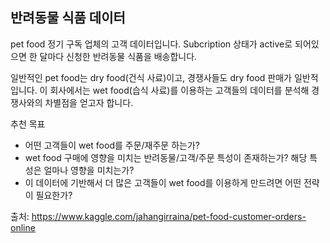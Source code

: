 ## **반려동물 식품 데이터**

pet food 정기 구독 업체의 고객 데이터입니다. Subcription 상태가 active로 되어있으면 한 달마다 신청한 반려동물 식품을 배송합니다. 

일반적인 pet food는 dry food(건식 사료)이고, 경쟁사들도 dry food 판매가 일반적입니다. 이 회사에서는 wet food(습식 사료)를 이용하는 고객들의 데이터를 분석해 경쟁사와의 차별점을 얻고자 합니다.

추천 목표
- 어떤 고객들이 wet food를 주문/재주문 하는가?
- wet food 구매에 영향을 미치는 반려동물/고객/주문 특성이 존재하는가? 해당 특성은 얼마나 영향을 미치는가?
- 이 데이터에 기반해서 더 많은 고객들이 wet food를 이용하게 만드려면 어떤 전략이 필요한가?

출처: https://www.kaggle.com/jahangirraina/pet-food-customer-orders-online
